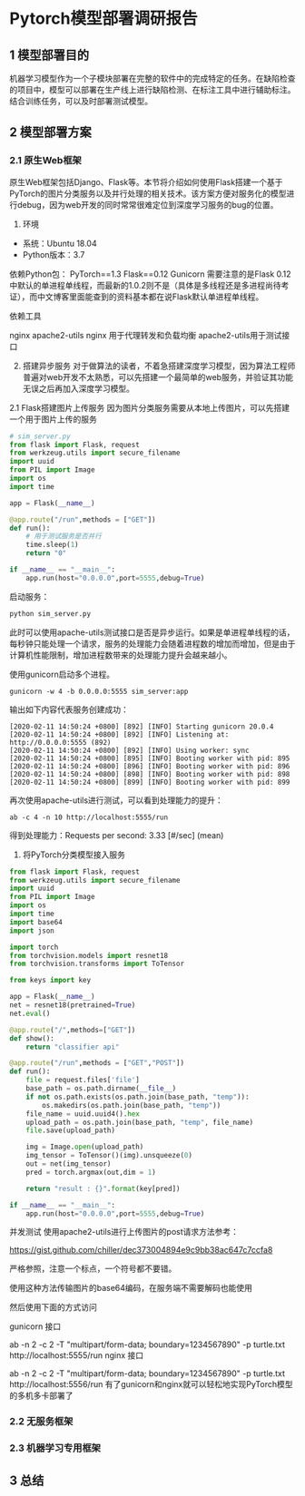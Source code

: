# Pytorch模型部署调研报告

## 1 模型部署目的
机器学习模型作为一个子模块部署在完整的软件中的完成特定的任务。在缺陷检查的项目中，模型可以部署在生产线上进行缺陷检测、在标注工具中进行辅助标注。结合训练任务，可以及时部署测试模型。

## 2 模型部署方案
### 2.1 原生Web框架
原生Web框架包括Django、Flask等。本节将介绍如何使用Flask搭建一个基于PyTorch的图片分类服务以及并行处理的相关技术。该方案方便对服务化的模型进行debug，因为web开发的同时常常很难定位到深度学习服务的bug的位置。

1. 环境
- 系统：Ubuntu 18.04
- Python版本：3.7

依赖Python包：
PyTorch==1.3
Flask==0.12
Gunicorn
需要注意的是Flask 0.12中默认的单进程单线程，而最新的1.0.2则不是（具体是多线程还是多进程尚待考证），而中文博客里面能查到的资料基本都在说Flask默认单进程单线程。

依赖工具

nginx
apache2-utils
nginx 用于代理转发和负载均衡
apache2-utils用于测试接口

2. 搭建异步服务
对于做算法的读者，不着急搭建深度学习模型，因为算法工程师普遍对web开发不太熟悉，可以先搭建一个最简单的web服务，并验证其功能无误之后再加入深度学习模型。

2.1 Flask搭建图片上传服务
因为图片分类服务需要从本地上传图片，可以先搭建一个用于图片上传的服务
```python
# sim_server.py
from flask import Flask, request
from werkzeug.utils import secure_filename
import uuid
from PIL import Image
import os
import time

app = Flask(__name__)

@app.route("/run",methods = ["GET"])
def run():
    # 用于测试服务是否并行
    time.sleep(1)
    return "0"

if __name__ == "__main__":
    app.run(host="0.0.0.0",port=5555,debug=True)
```
启动服务：
```python
python sim_server.py
```

此时可以使用apache-utils测试接口是否是异步运行。如果是单进程单线程的话，每秒钟只能处理一个请求，服务的处理能力会随着进程数的增加而增加，但是由于计算机性能限制，增加进程数带来的处理能力提升会越来越小。

使用gunicorn启动多个进程。
```shell
gunicorn -w 4 -b 0.0.0.0:5555 sim_server:app
```

输出如下内容代表服务创建成功：
```shell
[2020-02-11 14:50:24 +0800] [892] [INFO] Starting gunicorn 20.0.4
[2020-02-11 14:50:24 +0800] [892] [INFO] Listening at: http://0.0.0.0:5555 (892)
[2020-02-11 14:50:24 +0800] [892] [INFO] Using worker: sync
[2020-02-11 14:50:24 +0800] [895] [INFO] Booting worker with pid: 895
[2020-02-11 14:50:24 +0800] [896] [INFO] Booting worker with pid: 896
[2020-02-11 14:50:24 +0800] [898] [INFO] Booting worker with pid: 898
[2020-02-11 14:50:24 +0800] [899] [INFO] Booting worker with pid: 899
```
再次使用apache-utils进行测试，可以看到处理能力的提升：
```shell
ab -c 4 -n 10 http://localhost:5555/run
```
得到处理能力：Requests per second: 3.33 [#/sec] (mean)

1. 将PyTorch分类模型接入服务
```python
from flask import Flask, request
from werkzeug.utils import secure_filename
import uuid
from PIL import Image
import os
import time
import base64
import json

import torch
from torchvision.models import resnet18
from torchvision.transforms import ToTensor

from keys import key

app = Flask(__name__)
net = resnet18(pretrained=True)
net.eval()

@app.route("/",methods=["GET"])
def show():
    return "classifier api"

@app.route("/run",methods = ["GET","POST"])
def run():
    file = request.files['file']
    base_path = os.path.dirname(__file__)
    if not os.path.exists(os.path.join(base_path, "temp")):
        os.makedirs(os.path.join(base_path, "temp"))
    file_name = uuid.uuid4().hex
    upload_path = os.path.join(base_path, "temp", file_name)
    file.save(upload_path)

    img = Image.open(upload_path)
    img_tensor = ToTensor()(img).unsqueeze(0)
    out = net(img_tensor)
    pred = torch.argmax(out,dim = 1)

    return "result : {}".format(key[pred])

if __name__ == "__main__":
    app.run(host="0.0.0.0",port=5555,debug=True)
```
并发测试
使用apache2-utils进行上传图片的post请求方法参考：

https://gist.github.com/chiller/dec373004894e9c9bb38ac647c7ccfa8

严格参照，注意一个标点，一个符号都不要错。

使用这种方法传输图片的base64编码，在服务端不需要解码也能使用

然后使用下面的方式访问

gunicorn 接口

ab -n 2 -c 2 -T "multipart/form-data; boundary=1234567890" -p turtle.txt http://localhost:5555/run
nginx 接口

ab -n 2 -c 2 -T "multipart/form-data; boundary=1234567890" -p turtle.txt http://localhost:5556/run
有了gunicorn和nginx就可以轻松地实现PyTorch模型的多机多卡部署了


### 2.2 无服务框架

### 2.3 机器学习专用框架

## 3 总结